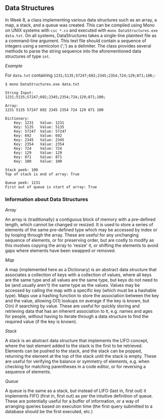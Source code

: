 ## Data Structures
In Week 8, a class implementing various data structures such as an array, a map, a stack, and a queue was created. This can be compiled using Mono on UNIX systems with `csc *.cs` and executed with `mono DataStructures.exe data.txt`. On all systems, DataStructures takes a single-line plaintext file as a command-line argument. This text file should contain a sequence of integers using a semicolon (';') as a delimiter. The class provides several methods to parse the string sequence into the aforementioned data structures of type `int`.

*Example*

For `data.txt` containing `1231;5135;57247;692;2345;2354;724;129;871;100;`:

```console
$ mono DataStructures.exe data.txt

String Input:
1231;5135;57247;692;2345;2354;724;129;871;100;

Array:
1231 5135 57247 692 2345 2354 724 129 871 100 

Dictionary:
	Key: 1231	Value: 1231
	Key: 5135	Value: 5135
	Key: 57247	Value: 57247
	Key: 692	Value: 692
	Key: 2345	Value: 2345
	Key: 2354	Value: 2354
	Key: 724	Value: 724
	Key: 129	Value: 129
	Key: 871	Value: 871
	Key: 100	Value: 100

Stack peek: 100
Top of stack is end of array: True

Queue peek: 1231
First out of queue is start of array: True
```

### Information about Data Structures
*Array*

An array is (traditionally) a contiguous block of memory with a pre-defined length, which cannot be changed or resized. It is used to store a series of elements of the same pre-defined type which may be accessed by index or by looping through the array. These are useful for any unchanging sequence of elements, or for preserving order, but are costly to modify as this involves copying the array to 'resize' it, or shifting the elements to avoid gaps where elements have been swapped or removed.

*Map*

A map (implemented here as a Dictionary) is an abstract data structure that associates a collection of keys with a collection of values, where all keys are the same type and all values are the same type, but keys do not need to be (and usually aren't) the same type as the values. Values may be accessed by calling the map with a specific key (which must be a hashable type). Maps use a hashing function to store the association between the key and the value, allowing O(1) lookups on average if the key is known, but O(n) if searching by value. These are useful for quickly storing and retrieving data that has an inherent association to it, e.g. names and ages for people, without having to iterate through a data structure to find the required value (if the key is known).

*Stack*

A stack is an abstract data structure that implements the LIFO concept, where the last element added to the stack is the first to be retrieved.  Elements can be pushed to the stack, and the stack can be popped, returning the element at the top of the stack until the stack is empty. These are useful for verifying the balance or symmetry of elements, e.g. when checking for matching parentheses in a code editor, or for reversing a sequence of elements.

*Queue*

A queue is the same as a stack, but instead of LIFO (last in, first out) it implements FIFO (first in, first out) as per the intuitive definition of queue.  These are potentially useful for a buffer of information, or a way of arranging queries based on execution time (the first query submitted to a database should be the first executed, etc.)

